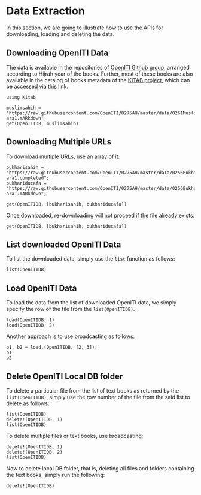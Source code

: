 # Data Extraction
In this section, we are going to illustrate how to use the APIs for downloading, loading and deleting the data.

## Downloading OpenITI Data
The data is available in the repositories of [OpenITI Github group](https://github.com/OpenITI), arranged according to Hijrah year of the books. Further, most of these books are also available in the catalog of books metadata of the [KITAB project](https://kitab-project.org/), which can be accessed via this [link](https://kitab-corpus-metadata.azurewebsites.net/).
```@repl abc
using Kitab

muslimsahih = "https://raw.githubusercontent.com/OpenITI/0275AH/master/data/0261Muslim/0261Muslim.Sahih/0261Muslim.Sahih.Shamela0001727-ara1.mARkdown";
get(OpenITIDB, muslimsahih)
```
## Downloading Multiple URLs
To download multiple URLs, use an array of it.
```@repl abc
bukharisahih = "https://raw.githubusercontent.com/OpenITI/0275AH/master/data/0256Bukhari/0256Bukhari.Sahih/0256Bukhari.Sahih.JK000110-ara1.completed";
bukhariducafa = "https://raw.githubusercontent.com/OpenITI/0275AH/master/data/0256Bukhari/0256Bukhari.Ducafa/0256Bukhari.Ducafa.Shamela0008632-ara1.mARkdown";

get(OpenITIDB, [bukharisahih, bukhariducafa])
```
Once downloaded, re-downloading will not proceed if the file already exists.
```@repl abc
get(OpenITIDB, [bukharisahih, bukhariducafa])
```

## List downloaded OpenITI Data
To list the downloaded data, simply use the `list` function as follows:
```@repl abc
list(OpenITIDB)
```

## Load OpenITI Data
To load the data from the list of downloaded OpenITI data, we simply specify the row of the file from the `list(OpenITIDB)`.
```@repl abc
load(OpenITIDB, 1)
load(OpenITIDB, 2)
```
Another approach is to use broadcasting as follows:
```@repl abc
b1, b2 = load.(OpenITIDB, [2, 3]);
b1
b2
```

## Delete OpenITI Local DB folder
To delete a particular file from the list of text books as returned by the `list(OpenITIDB)`, simply use the row number of the file from the said list to delete as follows:
```@repl abc
list(OpenITIDB)
delete!(OpenITIDB, 1)
list(OpenITIDB)
```
To delete multiple files or text books, use broadcasting:
```@repl abc
delete!(OpenITIDB, 1)
delete!(OpenITIDB, 2)
list(OpenITIDB)
```
Now to delete local DB folder, that is, deleting all files and folders containing the text books, simply run the following:
```@repl abc
delete!(OpenITIDB)
```